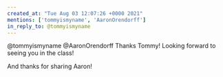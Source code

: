 ```yaml
---
created_at: "Tue Aug 03 12:07:26 +0000 2021"
mentions: ['tommyismyname', 'AaronOrendorff']
in_reply_to: @tommyismyname
---
```


@tommyismyname @AaronOrendorff Thanks Tommy! Looking forward to seeing you in the class!

And thanks for sharing Aaron!